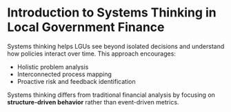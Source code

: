 # Introduction to Systems Thinking in Local Government Finance

Systems thinking helps LGUs see beyond isolated decisions and understand how policies interact over time. This approach encourages:

- Holistic problem analysis
- Interconnected process mapping
- Proactive risk and feedback identification

Systems thinking differs from traditional financial analysis by focusing on **structure-driven behavior** rather than event-driven metrics.
